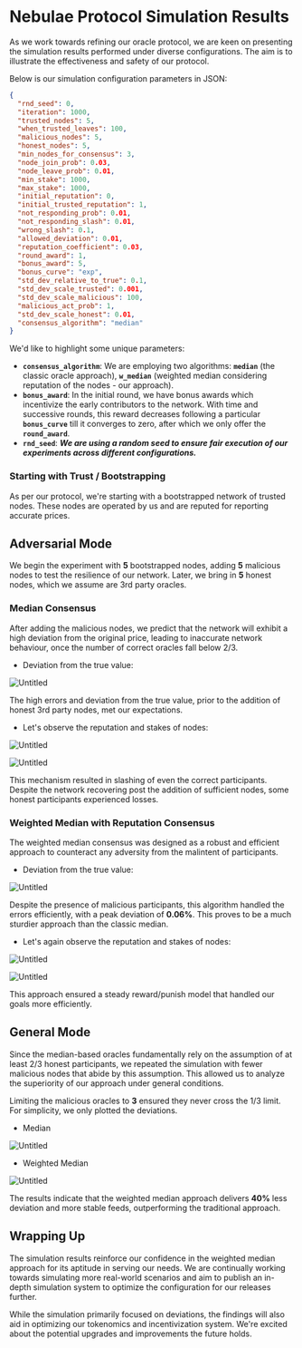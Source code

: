 # Nebulae Protocol Simulation Results

As we work towards refining our oracle protocol, we are keen on presenting the simulation results performed under diverse configurations. The aim is to illustrate the effectiveness and safety of our protocol.

Below is our simulation configuration parameters in JSON:

```json
{
  "rnd_seed": 0,
  "iteration": 1000,
  "trusted_nodes": 5,
  "when_trusted_leaves": 100,
  "malicious_nodes": 5,
  "honest_nodes": 5,
  "min_nodes_for_consensus": 3,
  "node_join_prob": 0.03,
  "node_leave_prob": 0.01,
  "min_stake": 1000,
  "max_stake": 1000,
  "initial_reputation": 0,
  "initial_trusted_reputation": 1,
  "not_responding_prob": 0.01,
  "not_responding_slash": 0.01,
  "wrong_slash": 0.1,
  "allowed_deviation": 0.01,
  "reputation_coefficient": 0.03,
  "round_award": 1,
  "bonus_award": 5,
  "bonus_curve": "exp",
  "std_dev_relative_to_true": 0.1,
  "std_dev_scale_trusted": 0.001,
  "std_dev_scale_malicious": 100,
  "malicious_act_prob": 1,
  "std_dev_scale_honest": 0.01,
  "consensus_algorithm": "median"
}
```

We'd like to highlight some unique parameters:

- **`consensus_algorithm`**: We are employing two algorithms: **`median`** (the classic oracle approach), **`w_median`** (weighted median considering reputation of the nodes - our approach).
- **`bonus_award`**: In the initial round, we have bonus awards which incentivize the early contributors to the network. With time and successive rounds, this reward decreases following a particular **`bonus_curve`** till it converges to zero, after which we only offer the **`round_award`**.
- **`rnd_seed`**: ***We are using a random seed to ensure fair execution of our experiments across different configurations.***

### **Starting with Trust / Bootstrapping**

As per our protocol, we're starting with a bootstrapped network of trusted nodes. These nodes are operated by us and are reputed for reporting accurate prices.

## Adversarial Mode

We begin the experiment with **5** bootstrapped nodes, adding **5** malicious nodes to test the resilience of our network. Later, we bring in **5** honest nodes, which we assume are 3rd party oracles.

### Median Consensus

After adding the malicious nodes, we predict that the network will exhibit a high deviation from the original price, leading to inaccurate network behaviour, once the number of correct oracles fall below 2/3.


- Deviation from the true value:

![Untitled](charts-med-adv/deviation.png)

The high errors and deviation from the true value, prior to the addition of honest 3rd party nodes, met our expectations.


- Let's observe the reputation and stakes of nodes:

![Untitled](charts-med-adv/reputations.png)

![Untitled](charts-med-adv/stakes.png)

This mechanism resulted in slashing of even the correct participants. Despite the network recovering post the addition of sufficient nodes, some honest participants experienced losses.


### Weighted Median with Reputation Consensus

The weighted median consensus was designed as a robust and efficient approach to counteract any adversity from the malintent of participants.


- Deviation from the true value:

![Untitled](charts-wmed-adv/deviation.png)

Despite the presence of malicious participants, this algorithm handled the errors efficiently, with a peak deviation of **0.06%**. This proves to be a much sturdier approach than the classic median.

- Let's again observe the reputation and stakes of nodes:

![Untitled](charts-wmed-adv/reputations.png)

![Untitled](charts-wmed-adv/stakes.png)

This approach ensured a steady reward/punish model that handled our goals more efficiently.


## General Mode
Since the median-based oracles fundamentally rely on the assumption of at least 2/3 honest participants, we repeated the simulation with fewer malicious nodes that abide by this assumption. This allowed us to analyze the superiority of our approach under general conditions.

Limiting the malicious oracles to **3** ensured they never cross the 1/3 limit. For simplicity, we only plotted the deviations.

- Median

![Untitled](charts-med-nrm/deviation.png)

- Weighted Median

![Untitled](charts-wmed-nrm/deviation.png)

The results indicate that the weighted median approach delivers **40%** less deviation and more stable feeds, outperforming the traditional approach.


## Wrapping Up
The simulation results reinforce our confidence in the weighted median approach for its aptitude in serving our needs. We are continually working towards simulating more real-world scenarios and aim to publish an in-depth simulation system to optimize the configuration for our releases further.

While the simulation primarily focused on deviations, the findings will also aid in optimizing our tokenomics and incentivization system. We're excited about the potential upgrades and improvements the future holds.